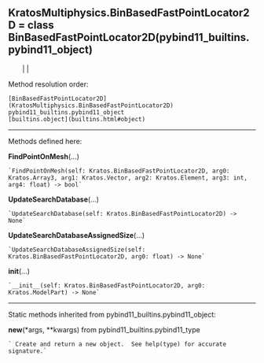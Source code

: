   
**KratosMultiphysics.BinBasedFastPointLocator2D** = class
BinBasedFastPointLocator2D(pybind11_builtins.pybind11_object)  
---  
`    `|   |

Method resolution order:

    [BinBasedFastPointLocator2D](KratosMultiphysics.BinBasedFastPointLocator2D)
    pybind11_builtins.pybind11_object
    [builtins.object](builtins.html#object)

* * *

Methods defined here:  

**FindPointOnMesh**(...)

    `FindPointOnMesh(self: Kratos.BinBasedFastPointLocator2D, arg0: Kratos.Array3, arg1: Kratos.Vector, arg2: Kratos.Element, arg3: int, arg4: float) -> bool`

**UpdateSearchDatabase**(...)

    `UpdateSearchDatabase(self: Kratos.BinBasedFastPointLocator2D) -> None`

**UpdateSearchDatabaseAssignedSize**(...)

    `UpdateSearchDatabaseAssignedSize(self: Kratos.BinBasedFastPointLocator2D, arg0: float) -> None`

**__init__**(...)

    `__init__(self: Kratos.BinBasedFastPointLocator2D, arg0: Kratos.ModelPart) -> None`

* * *

Static methods inherited from pybind11_builtins.pybind11_object:  

**__new__**(*args, **kwargs) from pybind11_builtins.pybind11_type

    ` Create and return a new object.  See help(type) for accurate signature.`

